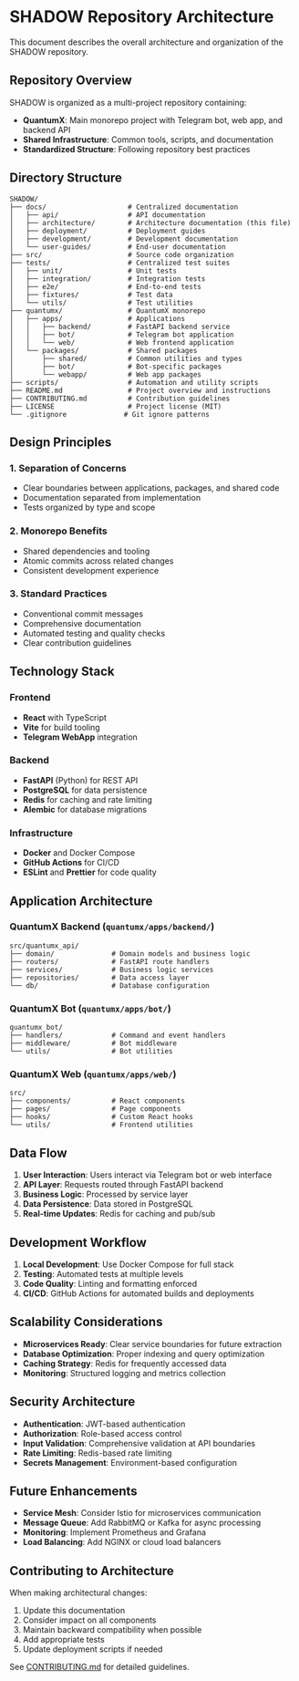 # SHADOW Repository Architecture

This document describes the overall architecture and organization of the SHADOW repository.

## Repository Overview

SHADOW is organized as a multi-project repository containing:

- **QuantumX**: Main monorepo project with Telegram bot, web app, and backend API
- **Shared Infrastructure**: Common tools, scripts, and documentation
- **Standardized Structure**: Following repository best practices

## Directory Structure

```
SHADOW/
├── docs/                    # Centralized documentation
│   ├── api/                 # API documentation
│   ├── architecture/        # Architecture documentation (this file)
│   ├── deployment/          # Deployment guides
│   ├── development/         # Development documentation
│   └── user-guides/         # End-user documentation
├── src/                     # Source code organization
├── tests/                   # Centralized test suites
│   ├── unit/                # Unit tests
│   ├── integration/         # Integration tests
│   ├── e2e/                 # End-to-end tests
│   ├── fixtures/            # Test data
│   └── utils/               # Test utilities
├── quantumx/                # QuantumX monorepo
│   ├── apps/                # Applications
│   │   ├── backend/         # FastAPI backend service
│   │   ├── bot/             # Telegram bot application  
│   │   └── web/             # Web frontend application
│   └── packages/            # Shared packages
│       ├── shared/          # Common utilities and types
│       ├── bot/             # Bot-specific packages
│       └── webapp/          # Web app packages
├── scripts/                 # Automation and utility scripts
├── README.md                # Project overview and instructions
├── CONTRIBUTING.md          # Contribution guidelines
├── LICENSE                  # Project license (MIT)
└── .gitignore              # Git ignore patterns
```

## Design Principles

### 1. Separation of Concerns
- Clear boundaries between applications, packages, and shared code
- Documentation separated from implementation
- Tests organized by type and scope

### 2. Monorepo Benefits
- Shared dependencies and tooling
- Atomic commits across related changes
- Consistent development experience

### 3. Standard Practices
- Conventional commit messages
- Comprehensive documentation
- Automated testing and quality checks
- Clear contribution guidelines

## Technology Stack

### Frontend
- **React** with TypeScript
- **Vite** for build tooling
- **Telegram WebApp** integration

### Backend
- **FastAPI** (Python) for REST API
- **PostgreSQL** for data persistence
- **Redis** for caching and rate limiting
- **Alembic** for database migrations

### Infrastructure
- **Docker** and Docker Compose
- **GitHub Actions** for CI/CD
- **ESLint** and **Prettier** for code quality

## Application Architecture

### QuantumX Backend (`quantumx/apps/backend/`)
```
src/quantumx_api/
├── domain/              # Domain models and business logic
├── routers/             # FastAPI route handlers
├── services/            # Business logic services
├── repositories/        # Data access layer
└── db/                  # Database configuration
```

### QuantumX Bot (`quantumx/apps/bot/`)
```
quantumx_bot/
├── handlers/            # Command and event handlers
├── middleware/          # Bot middleware
└── utils/               # Bot utilities
```

### QuantumX Web (`quantumx/apps/web/`)
```
src/
├── components/          # React components
├── pages/               # Page components
├── hooks/               # Custom React hooks
└── utils/               # Frontend utilities
```

## Data Flow

1. **User Interaction**: Users interact via Telegram bot or web interface
2. **API Layer**: Requests routed through FastAPI backend
3. **Business Logic**: Processed by service layer
4. **Data Persistence**: Data stored in PostgreSQL
5. **Real-time Updates**: Redis for caching and pub/sub

## Development Workflow

1. **Local Development**: Use Docker Compose for full stack
2. **Testing**: Automated tests at multiple levels
3. **Code Quality**: Linting and formatting enforced
4. **CI/CD**: GitHub Actions for automated builds and deployments

## Scalability Considerations

- **Microservices Ready**: Clear service boundaries for future extraction
- **Database Optimization**: Proper indexing and query optimization
- **Caching Strategy**: Redis for frequently accessed data
- **Monitoring**: Structured logging and metrics collection

## Security Architecture

- **Authentication**: JWT-based authentication
- **Authorization**: Role-based access control
- **Input Validation**: Comprehensive validation at API boundaries
- **Rate Limiting**: Redis-based rate limiting
- **Secrets Management**: Environment-based configuration

## Future Enhancements

- **Service Mesh**: Consider Istio for microservices communication
- **Message Queue**: Add RabbitMQ or Kafka for async processing
- **Monitoring**: Implement Prometheus and Grafana
- **Load Balancing**: Add NGINX or cloud load balancers

## Contributing to Architecture

When making architectural changes:

1. Update this documentation
2. Consider impact on all components
3. Maintain backward compatibility when possible
4. Add appropriate tests
5. Update deployment scripts if needed

See [CONTRIBUTING.md](../../CONTRIBUTING.md) for detailed guidelines.